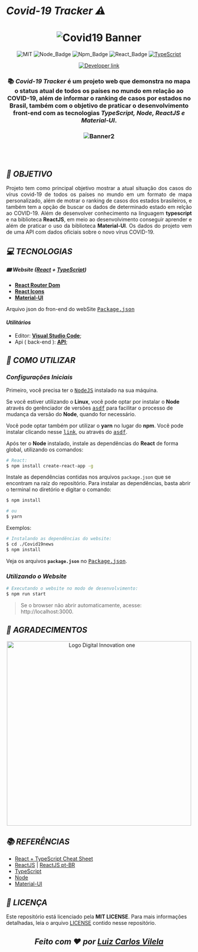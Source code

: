 # ***Covid-19 Tracker  :warning:*** 

<h1 align=center>
  <img src="assets/Banner.png" alt="Covid19 Banner"/>
</h1>

<div align=center>

![MIT][mit] ![Node_Badge][node_version_badge] ![Npm_Badge][npm_version_badge] ![React_Badge][web_react_badge] [![TypeScript](https://img.shields.io/badge/-TypeScript-007ACC?logo=typescript&logoColor=white&labelColor=007ACC)](https://github.com/ellerbrock/typescript-badges/)
  
  <a href="https://www.linkedin.com/in/luiz-carlos-vilela" target="_blank"> 
    <img src="https://img.shields.io/badge/Developer-Luiz%20Carlos-brightgreen?style=flat&logo=Linkedin&logoColor=white" alt="Developer link" />
  </a>
</div>

<h3 align=center>
  
:books:
***Covid-19 Tracker*** é um projeto web que demonstra no mapa o status atual de todos os países no mundo em relação ao COVID-19, além de informar o ranking de casos por estados no Brasil, também com o objetivo de praticar o desenvolvimento front-end com as tecnologias ***TypeScript, Node, ReactJS e Material-UI***.
</h3>

<h3 align=center>
  <img src="assets/Banner2.png" alt="Banner2 "/>
</h3>
<br /><br />

## ***:rocket: OBJETIVO***

<p align=justify> 
  Projeto tem como principal objetivo mostrar a atual situação dos casos do vírus covid-19 de todos os países no mundo em um formato de mapa personalizado, além de motrar o ranking de casos dos estados brasileiros, e também tem a opção de buscar os dados de determinado estado em relção ao COVID-19. Além de desenvolver conhecimento na linguagem <strong>typescript</strong> e na biblioteca <strong>ReactJS</strong>, em meio ao desenvolvimento conseguir aprender e além de praticar o uso da biblioteca <strong>Material-UI</strong>. Os dados do projeto vem de uma <a src="https://coronavirus-19-api.herokuapp.com/tabs/tab1">API</a> com dados oficiais sobre o novo vírus COVID-19.
</p>

## ***:computer: TECNOLOGIAS***

#### ***:pager: Website ([React][react] + [TypeScript][typescript])***

  - **[React Router Dom][react_router_dom]**
  - **[React Icons][react_icons]**
  - **[Material-UI][material_ui]**

  Arquivo json do fron-end do webSite <kbd>[Package.json](./package.json)</kbd>

#### ***Utilitários***

- Editor: **[Visual Studio Code][vscode]**;
- Api ( back-end ): **[API](https://coronavirus-19-api.herokuapp.com/tabs/tab1)**;

## ***:wine_glass: COMO UTILIZAR***

### ***Configurações Iniciais***

Primeiro, você precisa ter o <kbd>[NodeJS](https://nodejs.org/en/download/)</kbd> instalado na sua máquina. 

Se você estiver utilizando o **Linux**, você pode optar por instalar o **Node** através do gerênciador de versões <kbd>[asdf]</kbd> para facilitar o processo de mudança da versão do **Node**, quando for necessário.

Você pode optar também por utilizar o **yarn** no lugar do **npm**. Você pode instalar clicando nesse <kbd>[link][yarn]</kbd>, ou através do <kbd>[asdf]</kbd>.

Após ter o **Node** instalado, instale as dependências do **React** de forma global, utilizando os comandos:

```sh
# React:
$ npm install create-react-app -g

```

Instale as dependências contidas nos arquivos `package.json` que se encontram na raíz do repositório. Para instalar as dependências, basta abrir o terminal no diretório e digitar o comando:

```sh
$ npm install

# ou
$ yarn
```
Exemplos:
```sh
# Instalando as dependências do website:
$ cd ./Covid19news
$ npm install

```
Veja os arquivos **`package.json`** no <kbd>[Package.json](./package.json)</kbd>.

### ***Utilizando o Website***

```sh
# Executando o website no modo de desenvolvimento:
$ npm run start
```

> Se o browser não abrir automaticamente, acesse: http://localhost:3000.

## ***:star2: AGRADECIMENTOS***

<div align=center>

<img src="https://hermes.digitalinnovation.one/site/images/cover_dio.jpg" width="500" alt="Logo Digital Innovation one"/>

</div>

## ***:books: REFERÊNCIAS***

- [React + TypeScript Cheat Sheet](https://github.com/typescript-cheatsheets/react-typescript-cheatsheet)
- [ReactJS](https://reactjs.org/docs/getting-started.html) | [ReactJS pt-BR](https://pt-br.reactjs.org/docs/getting-started.html)
- [TypeScript](https://www.typescriptlang.org/docs/home.html)
- [Node](https://nodejs.org/en/)
- [Material-UI](https://material-ui.com/pt/getting-started/installation/)

## ***:page_with_curl: LICENÇA***

Este repositório está licenciado pela **MIT LICENSE**. Para mais informações detalhadas, leia o arquivo [LICENSE](./LICENSE) contido nesse repositório. 

<i><h2 align="center">Feito com ❤️ por <a href="https://www.linkedin.com/in/luiz-carlos-vilela/">Luiz Carlos Vilela</a></h2></i>


<!-- Badges -->

[mit]: https://img.shields.io/badge/license-MIT-brightgreen

[github_issues_badge]: https://img.shields.io/github/issues/marcospbrandao/ecoleta?color=green

[repository_license_badge]: https://img.shields.io/github/license/marcospbrandao/ecoleta

[node_version_badge]: https://img.shields.io/badge/node-12.17.0-green

[npm_version_badge]: https://img.shields.io/badge/npm-6.14.4-red

[web_react_badge]: https://img.shields.io/badge/web-react-blue

[server_nodejs_badge]: https://img.shields.io/badge/server-nodejs-important

<!-- Techs -->

[material_ui]: https://material-ui.com/

[react]: https://reactjs.org/

[typescript]: https://www.typescriptlang.org/

[node]: https://nodejs.org/en/

[vscode]: https://code.visualstudio.com/

[stackedit]: https://stackedit.io

[tsnode]: https://github.com/TypeStrong/ts-node

[react_router_dom]: https://github.com/ReactTraining/react-router/tree/master/packages/react-router-dom

[react_icons]: https://react-icons.github.io/react-icons/

[asdf]: https://github.com/asdf-vm/asdf

[yarn]: https://classic.yarnpkg.com/en/docs/install/#debian-stable
